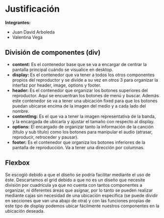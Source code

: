 # Justificación

**Integrantes:**
 - Juan David Arboleda
 - Valentina Vega
 
## División de componentes (div)

- **content:** Es el contenedor base que se va a encargar de centrar la pantalla principal cuándo se visualice en desktop.
- **display:** Es el contenedor que va tener a todos los otros componentes propios del reproductor y se divide a su vez en otros 3 para organizar la interfaz por header, image, options y footer.
- **header:** Es el contenedor que organizar los botones superiores del reproductor. Aquí se encuentran los botones de menú y buscar. Además este contenedor se va a tener una ubicación fixed para que los botones puedan ubicarse encima de la imagen del medio y a cada lado del nombre.
- **contentImg:** Es el que va a tener la imagen representativa de la banda, y la encargada de ubicarla y ajustar el tamaño con respecto al display.
- **options:** El encargado de organizar tanto la información de la canción (título y sub título) como los botones para manipular el audio (atrasar, reproducir, retroceder y pausar). 
- **footer:** Es el contenedor que organiza los botones inferiores de la pantalla de reproducción. Va a tener una dirección por columnas.

## Flexbox

Se escogió debido a que el diseño se podría facilitar mediante el uso de éste. Descartamos el grid debido a que no es un diseño que necesite división por cuadrícula ya que no cuenta con tantos componentes a organizar, ni diferentes áreas que asignar, por lo tanto se pueden realizar mediante cajas sin necesidad de una ubicación específica (se puede dividir en secciones que van una abajo de otra) y con las funciones propias de este tipo de display podemos ubicar fácilmente nuestros componentes en la ubicación deseada.